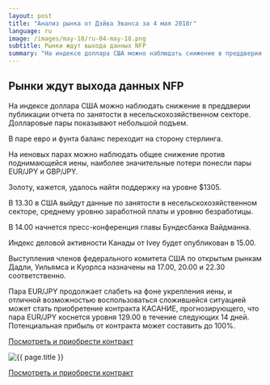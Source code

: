```yaml
---
layout: post
title: "Анализ рынка от Дэйва Эванса за 4 мая 2018г"
language: ru
image: /images/may-18/ru-04-may-18.png
subtitle: Рынки ждут выхода данных NFP
summary: "На индексе доллара США можно наблюдать снижение в преддверии публикации отчета по занятости в несельскохозяйственном секторе. Долларовые пары показывают небольшой подъем"
---
```

##  Рынки ждут выхода данных NFP

На индексе доллара США можно наблюдать снижение в преддверии публикации отчета по занятости в несельскохозяйственном секторе. Долларовые пары показывают небольшой подъем.

В паре евро и фунта баланс переходит на сторону стерлинга.

На иеновых парах можно наблюдать общее снижение против поднимающейся иены, наиболее значительные потери понесли пары EUR/JPY и GBP/JPY.

Золоту, кажется, удалось найти поддержку на уровне $1305.
 
 
В 13.30 в США выйдут данные по занятости в несельскохозяйственном секторе, среднему уровню заработной платы и уровню безработицы.

В 14.00 начнется пресс-конференция главы Бундесбанка Вайдманна.

Индекс деловой активности Канады от Ivey будет опубликован в 15.00.

Выступления членов федерального комитета США по открытым рынкам Дадли, Уильямса и Куорлса назначены на 17.00, 20.00 и 22.30 соответственно.
 
 
Пара EUR/JPY продолжает слабеть на фоне укрепления иены, и отличной возможностью воспользоваться сложившейся ситуацией может стать приобретение контракта КАСАНИЕ, прогнозирующего, что пара EUR/JPY коснется уровня 129.00 в течение следующих 14 дней. Потенциальная прибыль от контракта может составить до 100%.

<a href="http://record.binary.com/_bivVDfg8lHux76XffYA0JmNd7ZgqdRLk/1/market=forex&underlying=frxEURJPY&formname=touchnotouch&duration_amount=14&duration_units=d&amount=10&amount_type=payout&expiry_type=duration&barrier=129&s=1&t=AGAo0wZxiuWVUSIZnKLQvZ0co5lt24DG" target="_blank" rel="noopener noreferrer nofollow">Посмотреть и приобрести контракт</a>

<img src="{{ site.url }}/images/may-18/ru-04-may-18.png" alt="{{ page.title }}"  title="{{ page.title }}">

<a href="%LINK%%?https://www.binary.com/d/trade.cgi?market=forex&underlying=frxEURJPY&formname=touchnotouch&duration_amount=14&duration_units=d&amount=10&amount_type=payout&expiry_type=duration&barrier=129&s=1&t=AGAo0wZxiuWVUSIZnKLQvZ0co5lt24DG" target="_blank" rel="noopener noreferrer nofollow">Посмотреть и приобрести контракт</a>
